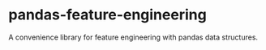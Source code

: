 # pandas-feature-engineering
A convenience library for feature engineering with pandas data structures.
